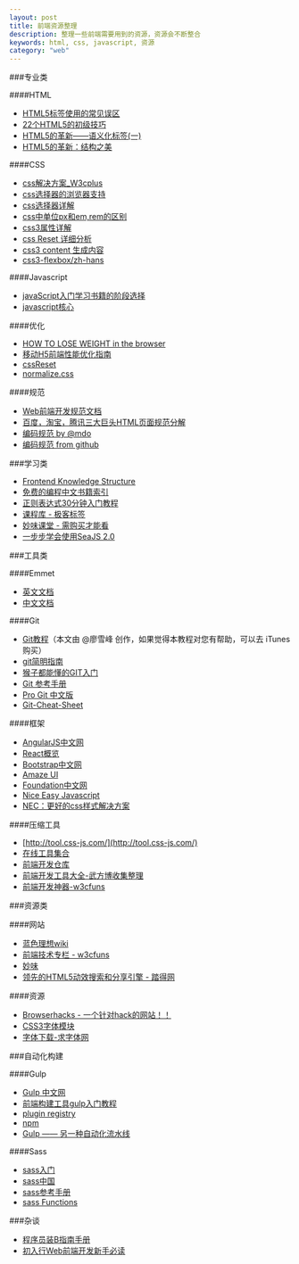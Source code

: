 ```yaml
---
layout: post
title: 前端资源整理
description: 整理一些前端需要用到的资源，资源会不断整合
keywords: html, css, javascript, 资源
category: "web"
---
```


<style>
.lotus-post h2{}
.lotus-post h3{ font-size: 22px;}
.lotus-post h4{ font-size: 16px;}
.lotus-post ul{ margin-left: 2em; margin-bottom: 5px;}
.lotus-post li{ font-size: 14px;}
.lotus-post p{ margin-bottom: 0.2em;}
</style>

<script>
$(document).ready(function() {
    //为超链接加上target='_blank'属性
    $('a[href^="http"]').each(function() {
        $(this).attr({
            'target' : '_blank',
            'rel' : 'nofollow'
        });
    });
});
</script>

###专业类

####HTML

- [HTML5标签使用的常见误区](http://ued.sina.com.cn/?p=726)
- [22个HTML5的初级技巧](http://stylechen.com/22-html5-tips.html) 
- [HTML5的革新——语义化标签(一)](http://www.html5jscss.com/html5-semantics-section.html)
- [HTML5的革新：结构之美](http://mrthink.net/html5-simple-structure/)

####CSS

- [css解决方案_W3cplus](http://www.w3cplus.com/solution/index/index.html)
- [css选择器的浏览器支持](http://labs.qianduan.net/css-selector/)
- [css选择器详解](http://www.uisdc.com/css-selector)
- [css中单位px和em,rem的区别 ](http://www.cnblogs.com/leejersey/p/3662612.html)
- [css3属性详解](http://www.w3cplus.com/blog/tags/250.html)
- [css Reset 详细分析](http://www.ituring.com.cn/article/49353)
- [css3 content 生成内容](http://www.w3cplus.com/solution/css3content/css3content.html)
- [css3-flexbox/zh-hans](http://www.w3.org/html/ig/zh/wiki/Css3-flexbox/zh-hans#.E4.BC.B8.E7.BC.A9.E8.A1.8C.E6.8D.A2.E8.A1.8C_.E2.80.95.E3.80.8Cflex-wrap.E3.80.8D.E5.B1.9E.E6.80.A7)

####Javascript

- [javaScript入门学习书籍的阶段选择](http://www.planabc.net/2008/01/30/javascript_books_recommend/)
- [javascript核心](http://weizhifeng.net/javascript-the-core.html)

####优化 

- [HOW TO LOSE WEIGHT in the browser](http://browserdiet.com/zh/)
- [移动H5前端性能优化指南](http://isux.tencent.com/h5-performance.html)
- [cssReset](https://perishablepress.com/cssresetr/)
- [normalize.css](http://necolas.github.io/normalize.css/)

####规范

- [Web前端开发规范文档](https://cnodejs.org/topic/55dec742c61f30df2e65ebda)
- [百度，淘宝，腾讯三大巨头HTML页面规范分解](http://www.w3cfuns.com/blog-5440229-5402622.html)
- [编码规范 by @mdo](http://www.css88.com/doc/codeguide/)
- [编码规范 from github](https://github.com/ecomfe/spec)

###学习类

- [Frontend Knowledge Structure](http://html5ify.com/fks/)
- [免费的编程中文书籍索引](http://siberiawolf.com/free_programming/index.html)
- [正则表达式30分钟入门教程](http://deerchao.net/tutorials/regex/regex.htm)
- [课程库 - 极客标签](http://www.gbtags.com/gb/gblibrary.htm)
- [妙味课堂 - 需购买才能看](http://www.miaov.com/2013/download/video_download.html)
- [一步步学会使用SeaJS 2.0](http://my.oschina.net/smile622/blog/217889)

###工具类

####Emmet

- [英文文档](http://docs.emmet.io/)
- [中文文档](http://yanxyz.github.io/emmet-docs/)

####Git

- [Git教程](http://www.liaoxuefeng.com/wiki/0013739516305929606dd18361248578c67b8067c8c017b000)（本文由 @廖雪峰 创作，如果觉得本教程对您有帮助，可以去 iTunes 购买）
- [git简明指南](http://rogerdudler.github.io/git-guide/index.zh.html)
- [猴子都能懂的GIT入门](http://backlogtool.com/git-guide/cn/)
- [Git 参考手册](http://gitref.justjavac.com/)
- [Pro Git 中文版](https://www.gitbook.com/book/0532/progit/details)
- [Git-Cheat-Sheet](https://github.com/flyhigher139/Git-Cheat-Sheet)

####框架

- [AngularJS中文网](http://www.apjs.net/)
- [React概览](http://segmentfault.com/a/1190000000693651)
- [Bootstrap中文网](http://www.bootcss.com/)
- [Amaze UI](http://amazeui.org/)
- [Foundation中文网](http://www.foundcss.com/)
- [Nice Easy Javascript](http://nej.netease.com/)
- [NEC：更好的css样式解决方案](http://nec.netease.com/)

####压缩工具

- [http://tool.css-js.com/](http://tool.css-js.com/)
- [在线工具集合](http://tool.oschina.net/)
- [前端开发仓库](http://code.ciaoca.com/)
- [前端开发工具大全-武方博收集整理](http://www.wufangbo.com/web-development-tools-list/)
- [前端开发神器-w3cfuns](http://www.w3cfuns.com/tools.php)

###资源类

####网站

- [蓝色理想wiki](http://wiki.blueidea.com/index.php?title=%E9%A6%96%E9%A1%B5)
- [前端技术专栏 - w3cfuns](http://www.w3cfuns.com/forum.php?gid=126)
- [妙味](http://bbs.miaov.com/forum.php)
- [领先的HTML5动效搜索和分享引擎 - 踏得网](http://techbrood.com/)

####资源

- [Browserhacks - 一个针对hack的网站！！](http://browserhacks.com/#browserhacks)
- [CSS3字体模块](http://www.w3.org/html/ig/zh/wiki/Css3-fonts)
- [字体下载-求字体网](http://www.qiuziti.com/)

###自动化构建

####Gulp

- [Gulp 中文网](http://www.gulpjs.com.cn/)
- [前端构建工具gulp入门教程](http://segmentfault.com/a/1190000000372547)
- [plugin registry](http://gulpjs.com/plugins/)
- [npm](https://www.npmjs.com/search?q=gulpplugin)
- [Gulp —— 另一种自动化流水线](http://zhuanlan.zhihu.com/TLA42/19691575)

####Sass

- [sass入门](http://www.w3cplus.com/sassguide/)
- [sass中国](http://www.sass.hk/)
- [sass参考手册](http://sass.bootcss.com/docs/sass-reference/)
- [sass Functions](http://sass-lang.com/documentation/Sass/Script/Functions.html)


###杂谈

- [程序员装B指南手册](http://ziren.org/hobby/the-programmer-loaded-b-guidebook.html)
- [初入行Web前端开发新手必读](http://www.w3cfuns.com/article-1844-1-1.html)

